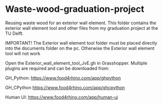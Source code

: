 # Waste-wood-graduation-project
Reusing waste wood for an exterior wall element.
This folder contains the exterior wall element tool and other files from my graduation project at the TU Delft. 


IMPORTANT! The Exterior wall element tool folder must be placed directly into the documents folder on the pc. Otherwise the Exterior wall element tool will not work

Open the Exterior_wall_element_tool_JvE.gh in Grasshopper. Multiple plugins are required and can be downloaded from: 

GH_Python: https://www.food4rhino.com/app/ghpython

GH_CPython https://www.food4rhino.com/app/ghcpython

Human UI: https://www.food4rhino.com/app/human-ui
